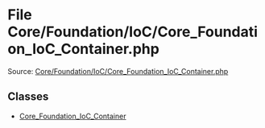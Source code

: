 File Core/Foundation/IoC/Core_Foundation_IoC_Container.php
=========

Source: [Core/Foundation/IoC/Core_Foundation_IoC_Container.php](https://github.com/PrestaShop/PrestaShop/blob/1.6.1.2/Core/Foundation/IoC/Core_Foundation_IoC_Container.php)


Classes
-------

* [Core_Foundation_IoC_Container](class.Core_Foundation_IoC_Container.md)

